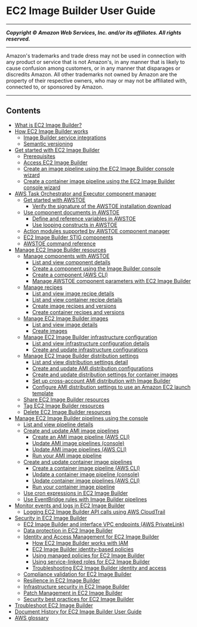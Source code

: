 # EC2 Image Builder User Guide

-----
*****Copyright &copy; Amazon Web Services, Inc. and/or its affiliates. All rights reserved.*****

-----
Amazon's trademarks and trade dress may not be used in 
     connection with any product or service that is not Amazon's, 
     in any manner that is likely to cause confusion among customers, 
     or in any manner that disparages or discredits Amazon. All other 
     trademarks not owned by Amazon are the property of their respective
     owners, who may or may not be affiliated with, connected to, or 
     sponsored by Amazon.

-----
## Contents
+ [What is EC2 Image Builder?](what-is-image-builder.md)
+ [How EC2 Image Builder works](how-image-builder-works.md)
   + [Image Builder service integrations](ibhow-integrations.md)
   + [Semantic versioning](ibhow-semantic-versioning.md)
+ [Get started with EC2 Image Builder](getting-started-image-builder.md)
   + [Prerequisites](image-builder-setting-up.md)
   + [Access EC2 Image Builder](image-builder-accessing-prereq.md)
   + [Create an image pipeline using the EC2 Image Builder console wizard](start-build-image-pipeline.md)
   + [Create a container image pipeline using the EC2 Image Builder console wizard](start-build-container-pipeline.md)
+ [AWS Task Orchestrator and Executor component manager](toe-component-manager.md)
   + [Get started with AWSTOE](toe-get-started.md)
      + [Verify the signature of the AWSTOE installation download](awstoe-verify-sig.md)
   + [Use component documents in AWSTOE](toe-use-documents.md)
      + [Define and reference variables in AWSTOE](toe-user-defined-variables.md)
      + [Use looping constructs in AWSTOE](image-builder-looping-constructs.md)
   + [Action modules supported by AWSTOE component manager](toe-action-modules.md)
   + [EC2 Image Builder STIG components](toe-stig.md)
   + [AWSTOE command reference](toe-commands.md)
+ [Manage EC2 Image Builder resources](manage-resources.md)
   + [Manage components with AWSTOE](manage-components.md)
      + [List and view component details](component-details.md)
      + [Create a component using the Image Builder console](create-component-console.md)
      + [Create a component (AWS CLI)](create-components-cli.md)
      + [Manage AWSTOE component parameters with EC2 Image Builder](manage-component-parameters.md)
   + [Manage recipes](manage-recipes.md)
      + [List and view image recipe details](image-recipe-details.md)
      + [List and view container recipe details](container-recipe-details.md)
      + [Create image recipes and versions](create-image-recipes.md)
      + [Create container recipes and versions](create-container-recipes.md)
   + [Manage EC2 Image Builder images](manage-images.md)
      + [List and view image details](image-details.md)
      + [Create images](create-images.md)
   + [Manage EC2 Image Builder infrastructure configuration](manage-infra-config.md)
      + [List and view infrastructure configuration details](infra-config-details.md)
      + [Create and update infrastructure configurations](create-infra-config.md)
   + [Manage EC2 Image Builder distribution settings](manage-distribution-settings.md)
      + [List and view distribution settings detail](distribution-settings-detail.md)
      + [Create and update AMI distribution configurations](cr-upd-ami-distribution-settings.md)
      + [Create and update distribution settings for container images](cr-upd-container-distribution-settings.md)
      + [Set up cross-account AMI distribution with Image Builder](cross-account-dist.md)
      + [Configure AMI distribution settings to use an Amazon EC2 launch template](dist-using-launch-template.md)
   + [Share EC2 Image Builder resources](manage-shared-resources.md)
   + [Tag EC2 Image Builder resources](tag-resources.md)
   + [Delete EC2 Image Builder resources](delete-resources.md)
+ [Manage EC2 Image Builder pipelines using the console](manage-pipelines.md)
   + [List and view pipeline details](pipeline-details.md)
   + [Create and update AMI image pipelines](ami-image-pipelines.md)
      + [Create an AMI image pipeline (AWS CLI)](cli-create-image-pipeline.md)
      + [Update AMI image pipelines (console)](update-image-pipelines-console.md)
      + [Update AMI image pipelines (AWS CLI)](cli-update-image-pipeline.md)
      + [Run your AMI image pipeline](pipelines-run.md)
   + [Create and update container image pipelines](container-image-pipelines.md)
      + [Create a container image pipeline (AWS CLI)](cli-create-container-pipeline.md)
      + [Update a container image pipeline (console)](update-container-pipelines-console.md)
      + [Update container image pipelines (AWS CLI)](cli-update-container-pipeline.md)
      + [Run your container image pipeline](container-pipelines-run.md)
   + [Use cron expressions in EC2 Image Builder](cron-expressions.md)
   + [Use EventBridge rules with Image Builder pipelines](ev-rules-for-pipeline.md)
+ [Monitor events and logs in EC2 Image Builder](monitor.md)
   + [Logging EC2 Image Builder API calls using AWS CloudTrail](log-cloudtrail.md)
+ [Security in EC2 Image Builder](image-builder-security.md)
   + [EC2 Image Builder and interface VPC endpoints (AWS PrivateLink)](vpc-interface-endpoints.md)
   + [Data protection in EC2 Image Builder](data-protection.md)
   + [Identity and Access Management for EC2 Image Builder](security-iam.md)
      + [How EC2 Image Builder works with IAM](security_iam_service-with-iam.md)
      + [EC2 Image Builder identity-based policies](security-iam-identity-based-policies.md)
      + [Using managed policies for EC2 Image Builder](security-iam-awsmanpol.md)
      + [Using service-linked roles for EC2 Image Builder](image-builder-service-linked-role.md)
      + [Troubleshooting EC2 Image Builder identity and access](security_iam_troubleshoot.md)
   + [Compliance validation for EC2 Image Builder](compliance.md)
   + [Resilience in EC2 Image Builder](disaster-recovery-resiliency.md)
   + [Infrastructure security in EC2 Image Builder](infrastructure-security.md)
   + [Patch Management in EC2 Image Builder](vulnerability-analysis-and-management.md)
   + [Security best practices for EC2 Image Builder](security-best-practices.md)
+ [Troubleshoot EC2 Image Builder](troubleshooting.md)
+ [Document History for EC2 Image Builder User Guide](doc-history.md)
+ [AWS glossary](glossary.md)